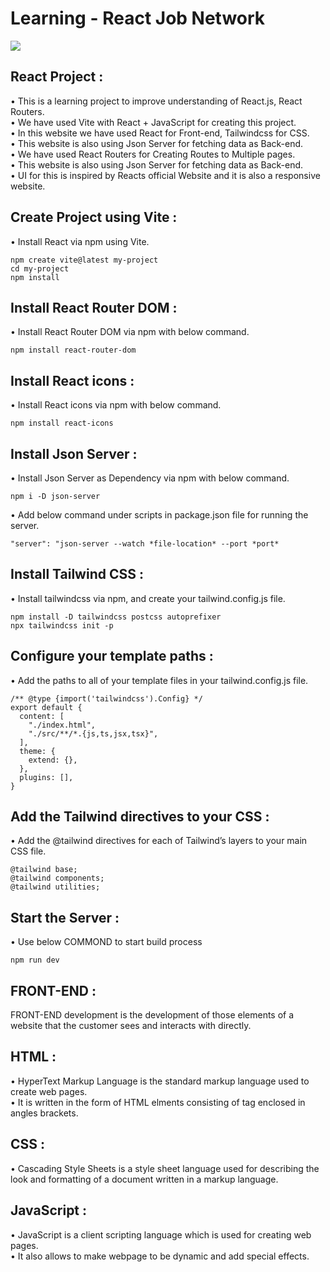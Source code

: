 # Learning - React Job Network

<a href="https://sumitrohilla.github.io/React-Job-Network/"><img src="https://img.shields.io/badge/-Website%20Link-23272f?style=for-the-badge&logo=React&logoColor=white"/></a>

## React Project :

• This is a learning project to improve understanding of React.js, React Routers.\
• We have used Vite with React + JavaScript for creating this project.\
• In this website we have used React for Front-end, Tailwindcss for CSS.\
• This website is also using Json Server for fetching data as Back-end.\
• We have used React Routers for Creating Routes to Multiple pages.\
• This website is also using Json Server for fetching data as Back-end.\
• UI for this is inspired by Reacts official Website and it is also a responsive website.

## Create Project using Vite :

• Install React via npm using Vite.

```
npm create vite@latest my-project
cd my-project
npm install
```

## Install React Router DOM :

• Install React Router DOM via npm with below command.

```
npm install react-router-dom
```

## Install React icons :

• Install React icons via npm with below command.

```
npm install react-icons
```

## Install Json Server :

• Install Json Server as Dependency via npm with below command.

```
npm i -D json-server
```

• Add below command under scripts in package.json file for running the server.

```
"server": "json-server --watch *file-location* --port *port*
```

## Install Tailwind CSS :

• Install tailwindcss via npm, and create your tailwind.config.js file.

```
npm install -D tailwindcss postcss autoprefixer
npx tailwindcss init -p
```

## Configure your template paths :

• Add the paths to all of your template files in your tailwind.config.js file.

```
/** @type {import('tailwindcss').Config} */
export default {
  content: [
    "./index.html",
    "./src/**/*.{js,ts,jsx,tsx}",
  ],
  theme: {
    extend: {},
  },
  plugins: [],
}
```

## Add the Tailwind directives to your CSS :

• Add the @tailwind directives for each of Tailwind’s layers to your main CSS file.

```
@tailwind base;
@tailwind components;
@tailwind utilities;
```

## Start the Server :

• Use below COMMOND to start build process

```
npm run dev
```

## FRONT-END :

FRONT-END development is the development of those elements of a website that the customer sees and interacts with directly.

## HTML :

• HyperText Markup Language is the standard markup language used to create web pages.\
• It is written in the form of HTML elments consisting of tag enclosed in angles brackets.

## CSS :

• Cascading Style Sheets is a style sheet language used for describing the look and formatting of a document written in a markup language.

## JavaScript :

• JavaScript is a client scripting language which is used for creating web pages.\
• It also allows to make webpage to be dynamic and add special effects.

